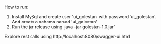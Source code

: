 How to run:
1. Install MySql and create user 'ui_golestan' with password 'ui_golestan'. And create a schema named 'ui_golestan'
2. Run the jar release using 'java -jar golestan-1.0.jar'

Explore rest calls using http://localhost:8080/swagger-ui.html
